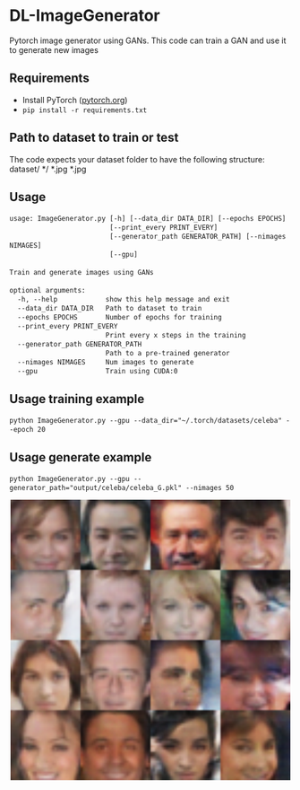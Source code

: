 # DL-ImageGenerator
 Pytorch image generator using GANs. This code can train a GAN and use it to generate new images

## Requirements
- Install PyTorch ([pytorch.org](http://pytorch.org))
- `pip install -r requirements.txt`

## Path to dataset to train or test
The code expects your dataset folder to have the following structure:
	dataset/
		*/
		    *.jpg
            *.jpg

## Usage
```
usage: ImageGenerator.py [-h] [--data_dir DATA_DIR] [--epochs EPOCHS]
                         [--print_every PRINT_EVERY]
                         [--generator_path GENERATOR_PATH] [--nimages NIMAGES]
                         [--gpu]

Train and generate images using GANs

optional arguments:
  -h, --help            show this help message and exit
  --data_dir DATA_DIR   Path to dataset to train
  --epochs EPOCHS       Number of epochs for training
  --print_every PRINT_EVERY
                        Print every x steps in the training
  --generator_path GENERATOR_PATH
                        Path to a pre-trained generator
  --nimages NIMAGES     Num images to generate
  --gpu                 Train using CUDA:0
```

## Usage training example
```
python ImageGenerator.py --gpu --data_dir="~/.torch/datasets/celeba" --epoch 20
```
## Usage generate example
```
python ImageGenerator.py --gpu --generator_path="output/celeba/celeba_G.pkl" --nimages 50
```
<img src="imgs/sample-000360.png" width="500" style="display:block; margin: auto">